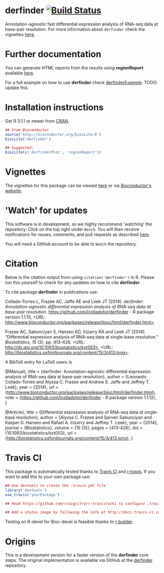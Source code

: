 derfinder [![Build Status](https://travis-ci.org/lcolladotor/derfinder.svg?branch=master)](https://travis-ci.org/lcolladotor/derfinder)
=========

Annotation-agnostic fast differential expression analysis of RNA-seq data at base-pair resolution. For more information about `derfinder` check the vignettes [here](http://lcolladotor.github.io/derfinder/).


# Further documentation

You can generate HTML reports from the results using __regionReport__ 
available [here](https://github.com/lcolladotor/regionReport).

For a full example on how to use __derfinder__ check 
[derfinderExample](https://github.com/lcolladotor/derfinderExample). TODO: update this.

# Installation instructions

Get R 3.1.1 or newer from [CRAN](http://cran.r-project.org/).

```R
## From Bioconductor
source('http://bioconductor.org/biocLite.R')
biocLite('derfinder')

## Suggested:
biocLite(c('derfinderPlot', 'regionReport'))
```

# Vignettes

The vignettes for this package can be viewed [here](http://lcolladotor.github.io/derfinder/) or via [Bioconductor's website](http://www.bioconductor.org/packages/devel/bioc/html/derfinder.html).

# 'Watch' for updates

This software is in development, so we highly recommend 'watching' the 
repository: Click on the top right under `Watch`. You will then receive 
notifications for issues, comments, and pull requests as described 
[here](https://help.github.com/articles/notifications).

You will need a GitHub account to be able to `Watch` the repository.

# Citation

Below is the citation output from using `citation('derfinder')` in R. Please 
run this yourself to check for any updates on how to cite __derfinder__.

To cite package __derfinder__ in publications use:

Collado-Torres L, Frazee AC, Jaffe AE and Leek JT (2014). _derfinder: Annotation-agnostic differential expression analysis of
RNA-seq data at base-pair resolution_. https://github.com/lcolladotor/derfinder - R package version 1.1.10, <URL:
http://www.bioconductor.org/packages/release/bioc/html/derfinder.html>.

Frazee AC, Sabunciyan S, Hansen KD, Irizarry RA and Leek JT (2014). “Differential expression analysis of RNA-seq data at
single-base resolution.” _Biostatistics_, *15 (3)*, pp. 413-426. <URL: http://dx.doi.org/10.1093/biostatistics/kxt053>, <URL:
http://biostatistics.oxfordjournals.org/content/15/3/413.long>.

A BibTeX entry for LaTeX users is

@Manual{,
    title = {derfinder: Annotation-agnostic differential expression analysis of RNA-seq
    data at base-pair resolution},
    author = {Leonardo Collado-Torres and Alyssa C. Frazee and Andrew E. Jaffe and Jeffrey T. Leek},
    year = {2014},
    url = {http://www.bioconductor.org/packages/release/bioc/html/derfinder.html},
    note = {https://github.com/lcolladotor/derfinder - R package version 1.1.12},
}

@Article{,
    title = {Differential expression analysis of RNA-seq data at single-base resolution},
    author = {Alyssa C. Frazee and Sarven Sabunciyan and Kasper D. Hansen and Rafael A. Irizarry and Jeffrey T. Leek},
    year = {2014},
    journal = {Biostatistics},
    volume = {15 (3)},
    pages = {413-426},
    doi = {10.1093/biostatistics/kxt053},
    url = {http://biostatistics.oxfordjournals.org/content/15/3/413.long},
}


# Travis CI

This package is automatically tested thanks to [Travis CI](travis-ci.org) and [r-travis](https://github.com/craigcitro/r-travis). If you want to add this to your own package use:

```R
## Use devtools to create the .travis.yml file
library('devtools')
use_travis('yourPackage')

## Read https://github.com/craigcitro/r-travis/wiki to configure .travis.yml appropriately

## Add a status image by following the info at http://docs.travis-ci.com/user/status-images/
```

Testing on R-devel for Bioc-devel is feasible thanks to [r-builder](https://github.com/metacran/r-builder).

# Origins

This is a development version for a faster version of the __derfinder__ core 
steps. The original implementation is available via GitHub at the 
[derfinder](https://github.com/alyssafrazee/derfinder) repository.

